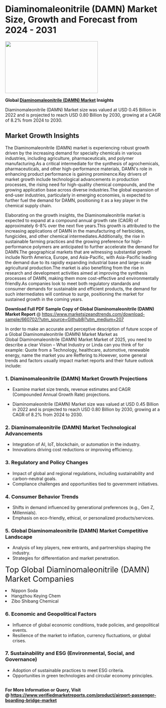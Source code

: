 <H1>Diaminomaleonitrile (DAMN) Market Size, Growth and Forecast from 2024 - 2031</H1><img class="aligncenter size-medium wp-image-584254" src="https://thirdeyenews.in/wp-content/uploads/2024/09/Global-Market-Research-300x168.jpeg" alt="" width="300" height="168" /><p><strong>Global&nbsp;<a href="https://www.marketsizeandtrends.com/download-sample/660702/?utm_source=Github8j?utm_medium=207">Diaminomaleonitrile (DAMN) Market</a> Insights</strong></p><p>Diaminomaleonitrile (DAMN) Market size was valued at USD 0.45 Billion in 2022 and is projected to reach USD 0.80 Billion by 2030, growing at a CAGR of 8.2% from 2024 to 2030.</p><p><h2>Market Growth Insights</h2> <p>The Diaminomaleonitrile (DAMN) market is experiencing robust growth driven by the increasing demand for specialty chemicals in various industries, including agriculture, pharmaceuticals, and polymer manufacturing.As a critical intermediate for the synthesis of agrochemicals, pharmaceuticals, and other high-performance materials, DAMN's role in enhancing product performance is gaining prominence.Key drivers of market growth include technological advancements in production processes, the rising need for high-quality chemical compounds, and the growing application base across diverse industries.The global expansion of end-user industries, particularly in emerging economies, is expected to further fuel the demand for DAMN, positioning it as a key player in the chemical supply chain.</p> <p>Elaborating on the growth insights, the Diaminomaleonitrile market is expected to expand at a compound annual growth rate (CAGR) of approximately 6-8% over the next five years.This growth is attributed to the increasing applications of DAMN in the manufacturing of herbicides, fungicides, and other chemical intermediates.Additionally, the rise in sustainable farming practices and the growing preference for high-performance polymers are anticipated to further accelerate the demand for DAMN.The geographical markets that are witnessing substantial growth include North America, Europe, and Asia-Pacific, with Asia-Pacific leading the demand due to its rapidly expanding industrial base and large-scale agricultural production.The market is also benefiting from the rise in research and development activities aimed at improving the synthesis processes of DAMN, making them more cost-effective and environmentally friendly.As companies look to meet both regulatory standards and consumer demands for sustainable and efficient products, the demand for such intermediates will continue to surge, positioning the market for sustained growth in the coming years.</p> <p><span class=""><strong>Download Full PDF Sample Copy of Global Diaminomaleonitrile (DAMN) Market Report</strong> @ <a href="https://www.marketsizeandtrends.com/download-sample/660702/?utm_source=Github8j?utm_medium=207" target="_blank">https://www.marketsizeandtrends.com/download-sample/660702/?utm_source=Github8j?utm_medium=207</a></span></p><p>In order to make an accurate and perceptive description of future scope of a Global&nbsp;Diaminomaleonitrile (DAMN) Market Market as Global&nbsp;Diaminomaleonitrile (DAMN) Market Market of 2025, you need to describe a clear Vision &ndash; What Industry or Linda can you think of for example: Quote from a Technology, healthcare, automotive, renewable energy, name the market you are Reffering to.However, some general trends and factors usually impact market reports and their future outlook include:</p><h3>1.&nbsp;<strong>Diaminomaleonitrile (DAMN) Market Growth Projections</strong></h3><ul><li>Examine market size trends, revenue estimates and CAGR (Compounded Annual Growth Rate) projections.</li><li><p>Diaminomaleonitrile (DAMN) Market size was valued at USD 0.45 Billion in 2022 and is projected to reach USD 0.80 Billion by 2030, growing at a CAGR of 8.2% from 2024 to 2030.</p></li></ul><h3>2.&nbsp;<strong>Diaminomaleonitrile (DAMN) Market Technological Advancements</strong></h3><ul><li>Integration of AI, IoT, blockchain, or automation in the industry.</li><li>Innovations driving cost reductions or improving efficiency.</li></ul><h3>3.&nbsp;<strong>Regulatory and Policy Changes</strong></h3><ul><li>Impact of global and regional regulations, including sustainability and carbon-neutral goals.</li><li>Compliance challenges and opportunities tied to government initiatives.</li></ul><h3>4.&nbsp;<strong>Consumer Behavior Trends</strong></h3><ul><li>Shifts in demand influenced by generational preferences (e.g., Gen Z, Millennials).</li><li>Emphasis on eco-friendly, ethical, or personalized products/services.</li></ul><h3>5.&nbsp;<strong>Global Diaminomaleonitrile (DAMN) Market Competitive Landscape</strong></h3><ul><li>Analysis of key players, new entrants, and partnerships shaping the industry.</li><li>Strategies for differentiation and market penetration.</li></ul><p data-pm-slice="1 1 []"><span style="color: inherit; font-family: inherit; font-size: 25px;">Top Global Diaminomaleonitrile (DAMN) Market Companies</span></p><div class="" data-test-id=""><p><li>Nippon Soda</li><li> Hangzhou Keying Chem</li><li> Zibo Shibang Chemical</li></p></div><h3>6.&nbsp;<strong>Economic and Geopolitical Factors</strong></h3><ul><li>Influence of global economic conditions, trade policies, and geopolitical events.</li><li>Resilience of the market to inflation, currency fluctuations, or global crises.</li></ul><h3>7.&nbsp;<strong>Sustainability and ESG (Environmental, Social, and Governance)</strong></h3><ul><li>Adoption of sustainable practices to meet ESG criteria.</li><li>Opportunities in green technologies and circular economy principles.</li></ul><h2><strong style="font-size: 14px;">For More Information or Query, Visit @&nbsp;</strong><a style="background-color: #ffffff; font-size: 14px;" href="https://www.marketsizeandtrends.com/report/diaminomaleonitrile-damn-market/" target="_blank">https://www.verifiedmarketreports.com/product/airport-passenger-boarding-bridge-market</a></h2>
